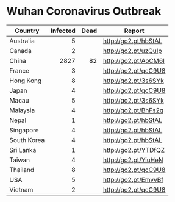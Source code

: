 # Wuhan Coronavirus Outbreak

| Country     | Infected | Dead | Report
|-------------|---------:|-----:|-------------------------------------
| Australia   |        5 |      | http://go2.pt/hbStAL
| Canada      |        2 |      | http://go2.pt/uzQuIp
| China       |     2827 |   82 | http://go2.pt/AoCM6l
| France      |        3 |      | http://go2.pt/qcC9U8
| Hong Kong   |        8 |      | http://go2.pt/3s6SYk
| Japan       |        4 |      | http://go2.pt/qcC9U8
| Macau       |        5 |      | http://go2.pt/3s6SYk
| Malaysia    |        4 |      | http://go2.pt/BhFs2q
| Nepal       |        1 |      | http://go2.pt/hbStAL
| Singapore   |        4 |      | http://go2.pt/hbStAL
| South Korea |        4 |      | http://go2.pt/hbStAL
| Sri Lanka   |        1 |      | http://go2.pt/YTDfQZ
| Taiwan      |        4 |      | http://go2.pt/YiuHeN
| Thailand    |        8 |      | http://go2.pt/qcC9U8
| USA         |        5 |      | http://go2.pt/EmvvBf
| Vietnam     |        2 |      | http://go2.pt/qcC9U8
